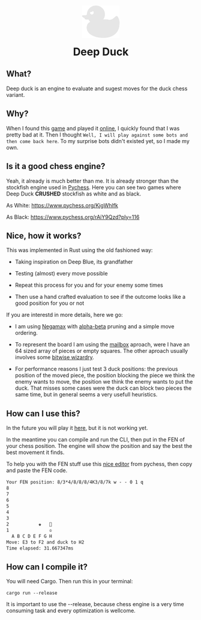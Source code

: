 <div align="center">
  <img width="100" src="img/logo_white.png" alt="ExpiraBot Logo" align="center">
</div>
<h1 align="center" style="margin-top: 20px;"> Deep Duck </h1>


## What?
Deep duck is an engine to evaluate and sugest moves for the duck chess variant.

## Why?
When I found this [game](https://www.chess.com/terms/duck-chess) and played it [online](https://www.chess.com/variants/duck-chess), I quickly found that I was pretty bad at it. Then I thought `Well, I will play against some bots and then come back here`. To my surprise bots didn't existed yet, so I made my own.

## Is it a good chess engine?
Yeah, it already is much better than me. It is already stronger than the stockfish engine used in [Pychess](https://www.pychess.org/). Here you can see two games where Deep Duck **CRUSHED** stockfish as white and as black.

As White: https://www.pychess.org/KjgWhlfk

As Black: https://www.pychess.org/rAiY9Qzd?ply=116

## Nice, how it works? 
This was implemented in Rust using the old fashioned way: 

- Taking inspiration on Deep Blue, its grandfather

- Testing (almost) every move possible

- Repeat this process for you and for your enemy some times

- Then use a hand crafted evaluation to see if the outcome looks like a good position for you or not

If you are interestd in more details, here we go:

- I am using [Negamax](https://www.chessprogramming.org/Negamax) with [alpha-beta](https://www.chessprogramming.org/Alpha-Beta) pruning and a simple move ordering.

- To represent the board I am using the [mailbox](https://www.chessprogramming.org/Mailbox) aproach, were I have an 64 sized array of pieces or empty squares. The other aproach usually involves some [bitwise wizardry](https://www.chessprogramming.org/Bitboards).

- For performance reasons I just test 3 duck positions: the previous position of the moved piece, the position blocking the piece we think the enemy wants to move, the position we think the enemy wants to put the duck. That misses some cases were the duck can block two pieces the same time, but in general seems a very usefull heuristics.

## How can I use this?
In the future you will play it [here](https://andrefpf.github.io/duckmate/), but it is not working yet.

In the meantime you can compile and run the CLI, then put in the FEN of your chess position. The engine will show the position and say the best the best movement it finds.

To help you with the FEN stuff use this [nice editor](https://www.pychess.org/editor/duck) from pychess, then copy and paste the FEN code.

    Your FEN position: 8/3*4/8/8/8/4K3/8/7k w - - 0 1 q
    8                 
    7                 
    6                 
    5                 
    4                 
    3                 
    2           ♚   🐤 
    1               ♔ 
      A B C D E F G H
    Move: E3 to F2 and duck to H2
    Time elapsed: 31.667347ms

## How can I compile it?
You will need Cargo. Then run this in your terminal: 

    cargo run --release

It is important to use the --release, because chess engine is a very time consuming task and every optimization is wellcome.
